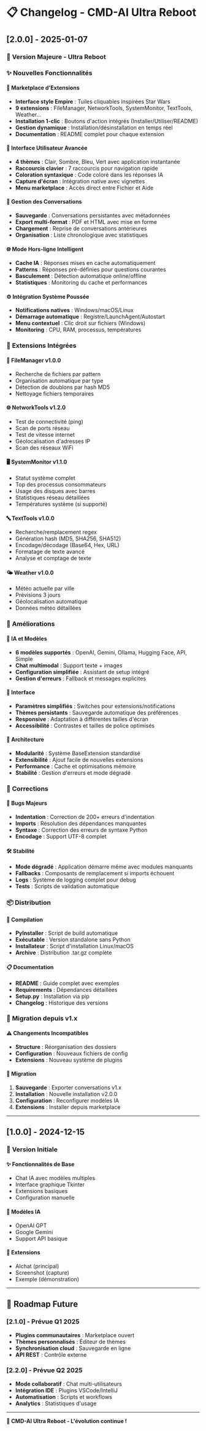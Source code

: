 # 📋 Changelog - CMD-AI Ultra Reboot

## [2.0.0] - 2025-01-07

### 🎉 **Version Majeure - Ultra Reboot**

### ✨ **Nouvelles Fonctionnalités**

#### 🔌 **Marketplace d'Extensions**
- **Interface style Empire** : Tuiles cliquables inspirées Star Wars
- **9 extensions** : FileManager, NetworkTools, SystemMonitor, TextTools, Weather...
- **Installation 1-clic** : Boutons d'action intégrés (Installer/Utiliser/README)
- **Gestion dynamique** : Installation/désinstallation en temps réel
- **Documentation** : README complet pour chaque extension

#### 🎨 **Interface Utilisateur Avancée**
- **4 thèmes** : Clair, Sombre, Bleu, Vert avec application instantanée
- **Raccourcis clavier** : 7 raccourcis pour navigation rapide
- **Coloration syntaxique** : Code coloré dans les réponses IA
- **Capture d'écran** : Intégration native avec vignettes
- **Menu marketplace** : Accès direct entre Fichier et Aide

#### 💬 **Gestion des Conversations**
- **Sauvegarde** : Conversations persistantes avec métadonnées
- **Export multi-format** : PDF et HTML avec mise en forme
- **Chargement** : Reprise de conversations antérieures
- **Organisation** : Liste chronologique avec statistiques

#### 🌐 **Mode Hors-ligne Intelligent**
- **Cache IA** : Réponses mises en cache automatiquement
- **Patterns** : Réponses pré-définies pour questions courantes
- **Basculement** : Détection automatique online/offline
- **Statistiques** : Monitoring du cache et performances

#### ⚙️ **Intégration Système Poussée**
- **Notifications natives** : Windows/macOS/Linux
- **Démarrage automatique** : Registre/LaunchAgent/Autostart
- **Menu contextuel** : Clic droit sur fichiers (Windows)
- **Monitoring** : CPU, RAM, processus, températures

### 🔧 **Extensions Intégrées**

#### 📁 **FileManager v1.0.0**
- Recherche de fichiers par pattern
- Organisation automatique par type
- Détection de doublons par hash MD5
- Nettoyage fichiers temporaires

#### 🌐 **NetworkTools v1.2.0**
- Test de connectivité (ping)
- Scan de ports réseau
- Test de vitesse internet
- Géolocalisation d'adresses IP
- Scan des réseaux WiFi

#### 🖥️ **SystemMonitor v1.1.0**
- Statut système complet
- Top des processus consommateurs
- Usage des disques avec barres
- Statistiques réseau détaillées
- Températures système (si supporté)

#### 🔤 **TextTools v1.0.0**
- Recherche/remplacement regex
- Génération hash (MD5, SHA256, SHA512)
- Encodage/décodage (Base64, Hex, URL)
- Formatage de texte avancé
- Analyse et comptage de texte

#### 🌤️ **Weather v1.0.0**
- Météo actuelle par ville
- Prévisions 3 jours
- Géolocalisation automatique
- Données météo détaillées

### 🎯 **Améliorations**

#### 🤖 **IA et Modèles**
- **6 modèles supportés** : OpenAI, Gemini, Ollama, Hugging Face, API, Simple
- **Chat multimodal** : Support texte + images
- **Configuration simplifiée** : Assistant de setup intégré
- **Gestion d'erreurs** : Fallback et messages explicites

#### 🎨 **Interface**
- **Paramètres simplifiés** : Switches pour extensions/notifications
- **Thèmes persistants** : Sauvegarde automatique des préférences
- **Responsive** : Adaptation à différentes tailles d'écran
- **Accessibilité** : Contrastes et tailles de police optimisés

#### 🔧 **Architecture**
- **Modularité** : Système BaseExtension standardisé
- **Extensibilité** : Ajout facile de nouvelles extensions
- **Performance** : Cache et optimisations mémoire
- **Stabilité** : Gestion d'erreurs et mode dégradé

### 🐛 **Corrections**

#### 🔨 **Bugs Majeurs**
- **Indentation** : Correction de 200+ erreurs d'indentation
- **Imports** : Résolution des dépendances manquantes
- **Syntaxe** : Correction des erreurs de syntaxe Python
- **Encodage** : Support UTF-8 complet

#### 🛠️ **Stabilité**
- **Mode dégradé** : Application démarre même avec modules manquants
- **Fallbacks** : Composants de remplacement si imports échouent
- **Logs** : Système de logging complet pour debug
- **Tests** : Scripts de validation automatique

### 📦 **Distribution**

#### 🚀 **Compilation**
- **PyInstaller** : Script de build automatique
- **Exécutable** : Version standalone sans Python
- **Installateur** : Script d'installation Linux/macOS
- **Archive** : Distribution .tar.gz complète

#### 📋 **Documentation**
- **README** : Guide complet avec exemples
- **Requirements** : Dépendances détaillées
- **Setup.py** : Installation via pip
- **Changelog** : Historique des versions

### 🔄 **Migration depuis v1.x**

#### ⚠️ **Changements Incompatibles**
- **Structure** : Réorganisation des dossiers
- **Configuration** : Nouveaux fichiers de config
- **Extensions** : Nouveau système de plugins

#### 🔧 **Migration**
1. **Sauvegarde** : Exporter conversations v1.x
2. **Installation** : Nouvelle installation v2.0.0
3. **Configuration** : Reconfigurer modèles IA
4. **Extensions** : Installer depuis marketplace

---

## [1.0.0] - 2024-12-15

### 🎉 **Version Initiale**

#### ✨ **Fonctionnalités de Base**
- Chat IA avec modèles multiples
- Interface graphique Tkinter
- Extensions basiques
- Configuration manuelle

#### 🤖 **Modèles IA**
- OpenAI GPT
- Google Gemini
- Support API basique

#### 🔧 **Extensions**
- AIchat (principal)
- Screenshot (capture)
- Exemple (démonstration)

---

## 📅 **Roadmap Future**

### [2.1.0] - Prévue Q1 2025
- **Plugins communautaires** : Marketplace ouvert
- **Thèmes personnalisés** : Éditeur de thèmes
- **Synchronisation cloud** : Sauvegarde en ligne
- **API REST** : Contrôle externe

### [2.2.0] - Prévue Q2 2025
- **Mode collaboratif** : Chat multi-utilisateurs
- **Intégration IDE** : Plugins VSCode/IntelliJ
- **Automatisation** : Scripts et workflows
- **Analytics** : Statistiques d'usage

---

**🚀 CMD-AI Ultra Reboot - L'évolution continue !**